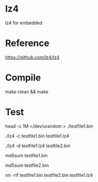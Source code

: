 # lz4

lz4 for embedded

# Reference

https://github.com/lz4/lz4

# Compile

make clean && make

# Test

head -c 1M </dev/urandom > ./testfile1.bin

./lz4 -c testfile1.bin testfile1.lz4

./lz4 -d testfile1.lz4 testfile2.bin

md5sum testfile1.bin

md5sum testfile2.bin

rm -rif testfile1.bin testfile2.bin testfile1.lz4



